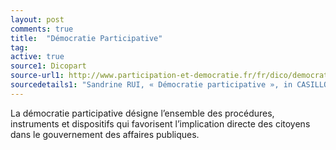 ```yaml
---
layout: post
comments: true
title:  "Démocratie Participative"
tag:
active: true
source1: Dicopart
source-url1: http://www.participation-et-democratie.fr/fr/dico/democratie-participative
sourcedetails1: "Sandrine RUI, « Démocratie participative », in CASILLO I. avec BARBIER R., BLONDIAUX L., CHATEAURAYNAUD F., FOURNIAU J-M., LEFEBVRE R., NEVEU C. et SALLES D. (dir.), Dictionnaire critique et interdisciplinaire de la participation, Paris, GIS Démocratie et Participation, 2013, ISSN : 2268-5863. URL : http://www.dicopart.fr/fr/dico/democratie-participative."
---
```


La démocratie participative désigne l’ensemble des procédures, instruments et dispositifs qui favorisent l’implication directe des citoyens dans le gouvernement des affaires publiques.
